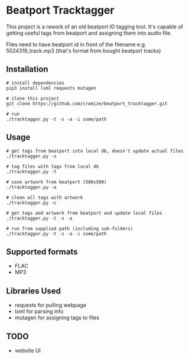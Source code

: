 Beatport Tracktagger
======

This project is a rework of an old beatport ID tagging tool. It's capable of getting useful tags from beatport and assigning them into audio file.

Files need to have beatport id in front of the filename e.g. 5024319_track.mp3 (that's format from bought beatport tracks)

Installation
-----
```
# install dependencies
pip3 install lxml requests mutagen

# clone this project
git clone https://github.com/cromize/beatport_tracktagger.git

# run
./tracktagger.py -t -s -a -i some/path
```

Usage
-----
```
# get tags from beatport into local db, doesn't update actual files
./tracktagger.py -s

# tag files with tags from local db
./tracktagger.py -t

# save artwork from beatport (500x500)
./tracktagger.py -a

# clean all tags with artwork
./tracktagger.py -c

# get tags and artwork from beatport and update local files
./tracktagger.py -t -s -a

# run from supplied path (including sub-folders)
./tracktagger.py -t -s -a -i some/path

```

Supported formats
------

* FLAC
* MP3

Libraries Used
-----
* requests for pulling webpage
* lxml for parsing info
* mutagen for assigning tags to files

TODO
-----
* website UI

